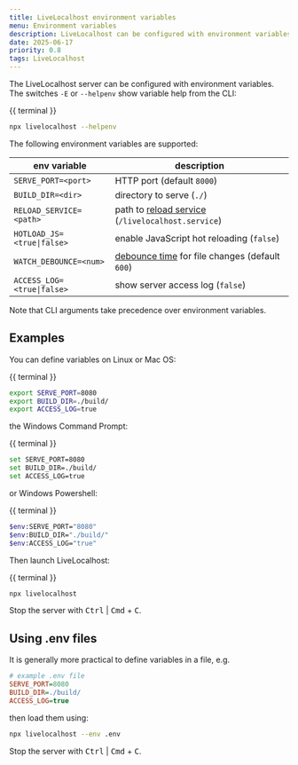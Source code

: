 ```yaml
---
title: LiveLocalhost environment variables
menu: Environment variables
description: LiveLocalhost can be configured with environment variables.
date: 2025-06-17
priority: 0.8
tags: LiveLocalhost
---
```


The LiveLocalhost server can be configured with environment variables. The switches `-E` or `--helpenv` show variable help from the CLI:

{{ terminal }}
```bash
npx livelocalhost --helpenv
```

The following environment variables are supported:

| env variable | description |
|-|-|
| `SERVE_PORT=<port>` | HTTP port (default `8000`) |
| `BUILD_DIR=<dir>` | directory to serve (`./`) |
| `RELOAD_SERVICE=<path>` | path to [reload service](--ROOT--tools/livelocalhost/server-cli/#hot-reloading) (`/livelocalhost.service`) |
| `HOTLOAD_JS=<true\|false>` | enable JavaScript hot reloading (`false`) |
| `WATCH_DEBOUNCE=<num>` | [debounce time](--ROOT--tools/livelocalhost/server-cli/#watch-debouncing) for file changes (default `600`) |
| `ACCESS_LOG=<true\|false>` | show server access log (`false`) |

Note that CLI arguments take precedence over environment variables.


## Examples

You can define variables on Linux or Mac OS:

{{ terminal }}
```bash
export SERVE_PORT=8080
export BUILD_DIR=./build/
export ACCESS_LOG=true
```

the Windows Command Prompt:

{{ terminal }}
```bash
set SERVE_PORT=8080
set BUILD_DIR=./build/
set ACCESS_LOG=true
```

or Windows Powershell:

{{ terminal }}
```bash
$env:SERVE_PORT="8080"
$env:BUILD_DIR="./build/"
$env:ACCESS_LOG="true"
```

Then launch LiveLocalhost:

{{ terminal }}
```bash
npx livelocalhost
```

Stop the server with <kbd>Ctrl</kbd> | <kbd>Cmd</kbd> + <kbd>C</kbd>.


## Using .env files

It is generally more practical to define variables in a file, e.g.

```ini
# example .env file
SERVE_PORT=8080
BUILD_DIR=./build/
ACCESS_LOG=true
```

then load them using:

```bash
npx livelocalhost --env .env
```

Stop the server with <kbd>Ctrl</kbd> | <kbd>Cmd</kbd> + <kbd>C</kbd>.
